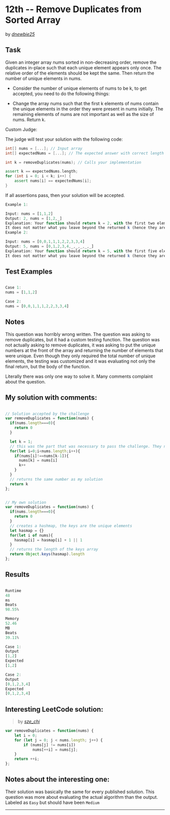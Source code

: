 # 12th -- Remove Duplicates from Sorted Array





by *[dnewbie25](https://leetcode.com/u/dnewbie25/)*


## Task

Given an integer array nums sorted in non-decreasing order, remove the duplicates in-place such that each unique element appears only once. The relative order of the elements should be kept the same. Then return the number of unique elements in nums.

- Consider the number of unique elements of nums to be k, to get accepted, you need to do the following things:

- Change the array nums such that the first k elements of nums contain the unique elements in the order they were present in nums initially. The remaining elements of nums are not important as well as the size of nums.
Return k.

Custom Judge:

The judge will test your solution with the following code:
```c++
int[] nums = [...]; // Input array
int[] expectedNums = [...]; // The expected answer with correct length

int k = removeDuplicates(nums); // Calls your implementation

assert k == expectedNums.length;
for (int i = 0; i < k; i++) {
    assert nums[i] == expectedNums[i];
}
```

If all assertions pass, then your solution will be accepted.

```js
Example 1:

Input: nums = [1,1,2]
Output: 2, nums = [1,2,_]
Explanation: Your function should return k = 2, with the first two elements of nums being 1 and 2 respectively.
It does not matter what you leave beyond the returned k (hence they are underscores).
Example 2:

Input: nums = [0,0,1,1,1,2,2,3,3,4]
Output: 5, nums = [0,1,2,3,4,_,_,_,_,_]
Explanation: Your function should return k = 5, with the first five elements of nums being 0, 1, 2, 3, and 4 respectively.
It does not matter what you leave beyond the returned k (hence they are underscores).

```


## Test Examples

```js

Case 1:
nums = [1,1,2]

Case 2:
nums = [0,0,1,1,1,2,2,3,3,4]

```


## Notes

This question was horribly wrong written. The question was asking to remove duplicates, but it had a custom testing function. The question was not actually asking to remove duplicates, it was asking to put the unique numbers at the front of the array and returning the number of elements that were unique. Even though they only required the total number of unique elements, the testing was customized and it was evaluating not only the final return, but the body of the function.

Literally there was only one way to solve it. Many comments complaint about the question.

## My solution with comments:

```js

// Solution accepted by the challenge
var removeDuplicates = function(nums) {
  if(nums.length===0){
    return 0
  }

  let k = 1;
  // this was the part that was necessary to pass the challenge. They needed to move the elements in the array in place without creating another array, however the initial question was to return the size of the array of unique elements k
  for(let i=0;i<nums.length;i++){
    if(nums[i]!==nums[k-1]){
      nums[k] = nums[i]
      k++
    }
  }
  // returns the same number as my solution
  return k
};


// My own solution
var removeDuplicates = function(nums) {
  if(nums.length===0){
    return 0
  }
  // creates a hashmap, the keys are the unique elements
  let hasmap = {}
  for(let i of nums){
    hasmap[i] = hasmap[i] + 1 || 1
  }
  // returns the length of the keys array
  return Object.keys(hasmap).length
};

```


## Results

```js

Runtime
48
ms
Beats
98.55%

Memory
52.46
MB
Beats
39.11%

Case 1:
Output
[1,2]
Expected
[1,2]

Case 2:
Output
[0,1,2,3,4]
Expected
[0,1,2,3,4]

```

## Interesting LeetCode solution:
> by *[sze_chi](https://example.com)*

```js
var removeDuplicates = function(nums) {
    let i = 0;
    for (let j = 0; j < nums.length; j++) {
        if (nums[j] != nums[i]) 
            nums[++i] = nums[j];
    }
    return ++i;
};

```

## Notes about the interesting one:

Their solution was basically the same for every published solution. This question was more about evaluating the actual algorithm than the output. Labeled as `Easy` but should have been `Medium`

---